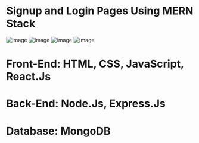 # Signup and Login Pages Using MERN Stack

![image](https://github.com/vighnesh-1/Login-Page/assets/94525514/28d52a55-5c18-43f8-9175-800a32bcf5dc)
![image](https://github.com/vighnesh-1/Login-Page/assets/94525514/a3eb238a-00c5-48ce-b64d-570289dcc86a)
![image](https://github.com/vighnesh-1/Login-Page/assets/94525514/c3d4fd46-9e1a-4d72-a9ef-75cb16571524)
![image](https://github.com/vighnesh-1/Login-Page/assets/94525514/bc087a1d-a1a4-45bb-901f-fdd612f1c6e8)

# Front-End: HTML, CSS, JavaScript, React.Js
# Back-End: Node.Js, Express.Js
# Database: MongoDB
